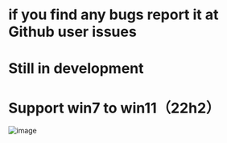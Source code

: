 # if you find any bugs report it at Github user issues
# Still in development
# Support win7 to win11（22h2）



![image](https://github.com/antiwar3/py/blob/master/png/QQ%E5%9B%BE%E7%89%8720191218214022.png)

